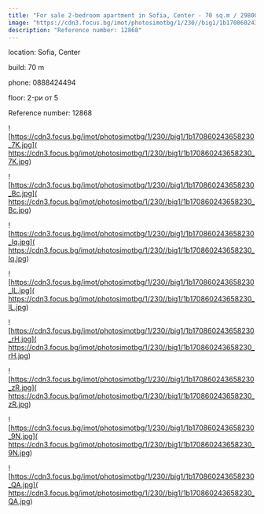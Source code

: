 ```yaml
---
title: "For sale 2-bedroom apartment in Sofia, Center - 70 sq.m / 298000 EUR :: imot.bg Advertisement"
image: "https://cdn3.focus.bg/imot/photosimotbg/1/230//big1/1b170860243658230_ZN.jpg"
description: "Reference number: 12868"
---
```


location: Sofia, Center

build: 70 m

phone: 0888424494

floor: 2-ри от 5

Reference number: 12868


![https://cdn3.focus.bg/imot/photosimotbg/1/230//big1/1b170860243658230_7K.jpg]( https://cdn3.focus.bg/imot/photosimotbg/1/230//big1/1b170860243658230_7K.jpg)


![https://cdn3.focus.bg/imot/photosimotbg/1/230//big1/1b170860243658230_Bc.jpg]( https://cdn3.focus.bg/imot/photosimotbg/1/230//big1/1b170860243658230_Bc.jpg)


![https://cdn3.focus.bg/imot/photosimotbg/1/230//big1/1b170860243658230_Iq.jpg]( https://cdn3.focus.bg/imot/photosimotbg/1/230//big1/1b170860243658230_Iq.jpg)


![https://cdn3.focus.bg/imot/photosimotbg/1/230//big1/1b170860243658230_IL.jpg]( https://cdn3.focus.bg/imot/photosimotbg/1/230//big1/1b170860243658230_IL.jpg)


![https://cdn3.focus.bg/imot/photosimotbg/1/230//big1/1b170860243658230_rH.jpg]( https://cdn3.focus.bg/imot/photosimotbg/1/230//big1/1b170860243658230_rH.jpg)


![https://cdn3.focus.bg/imot/photosimotbg/1/230//big1/1b170860243658230_zR.jpg]( https://cdn3.focus.bg/imot/photosimotbg/1/230//big1/1b170860243658230_zR.jpg)


![https://cdn3.focus.bg/imot/photosimotbg/1/230//big1/1b170860243658230_9N.jpg]( https://cdn3.focus.bg/imot/photosimotbg/1/230//big1/1b170860243658230_9N.jpg)


![https://cdn3.focus.bg/imot/photosimotbg/1/230//big1/1b170860243658230_QA.jpg]( https://cdn3.focus.bg/imot/photosimotbg/1/230//big1/1b170860243658230_QA.jpg)


